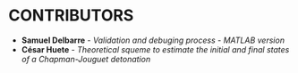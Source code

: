 # CONTRIBUTORS
* **Samuel Delbarre** - *Validation and debuging process - MATLAB version*
* **César Huete**     - *Theoretical squeme to estimate the initial and final states of a Chapman-Jouguet detonation*

